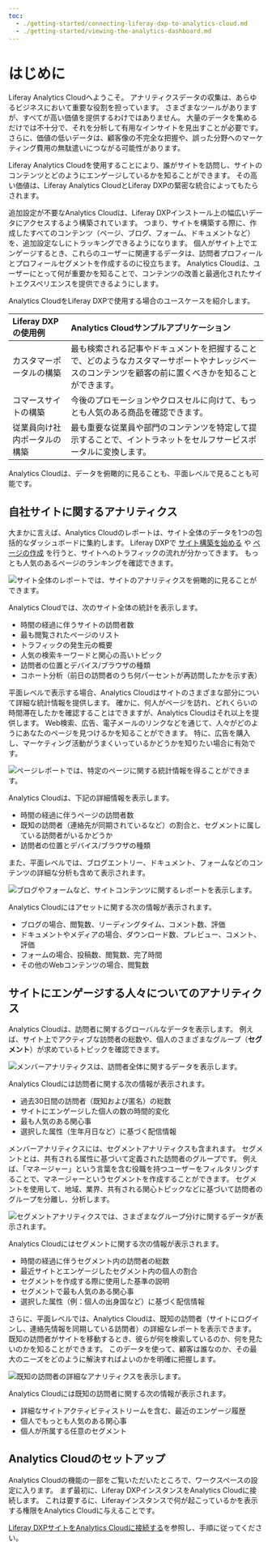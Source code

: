 ```yaml
---
toc:
  - ./getting-started/connecting-liferay-dxp-to-analytics-cloud.md
  - ./getting-started/viewing-the-analytics-dashboard.md
---
```

# はじめに

Liferay Analytics Cloudへようこそ。 アナリティクスデータの収集は、あらゆるビジネスにおいて重要な役割を担っています。 さまざまなツールがありますが、すべてが高い価値を提供するわけではありません。 大量のデータを集めるだけでは不十分で、それを分析して有用なインサイトを見出すことが必要です。 さらに、価値の低いデータは、顧客像の不完全な把握や、誤った分野へのマーケティング費用の無駄遣いにつながる可能性があります。

Liferay Analytics Cloudを使用することにより、誰がサイトを訪問し、サイトのコンテンツとどのようにエンゲージしているかを知ることができます。 その高い価値は、Liferay Analytics CloudとLiferay DXPの緊密な統合によってもたらされます。

追加設定が不要なAnalytics Cloudは、Liferay DXPインストール上の幅広いデータにアクセスするよう構築されています。 つまり、サイトを構築する際に、作成したすべてのコンテンツ（ページ、ブログ、フォーム、ドキュメントなど）を、追加設定なしにトラッキングできるようになります。 個人がサイト上でエンゲージするとき、これらのユーザーに関連するデータは、訪問者プロフィールとプロフィールセグメントを作成するのに役立ちます。 Analytics Cloudは、ユーザーにとって何が重要かを知ることで、コンテンツの改善と最適化されたサイトエクスペリエンスを提供できるようにします。

Analytics CloudをLiferay DXPで使用する場合のユースケースを紹介します。

| Liferay DXPの使用例 | Analytics Cloudサンプルアプリケーション                                                 |
|:--------------- |:--------------------------------------------------------------------------- |
| カスタマーポータルの構築    | 最も検索される記事やドキュメントを把握することで、どのようなカスタマーサポートやナレッジベースのコンテンツを顧客の前に置くべきかを知ることができます。 |
| コマースサイトの構築      | 今後のプロモーションやクロスセルに向けて、もっとも人気のある商品を確認できます。                                    |
| 従業員向け社内ポータルの構築  | 最も重要な従業員や部門のコンテンツを特定して提示することで、イントラネットをセルフサービスポータルに変換します。                    |

Analytics Cloudは、データを俯瞰的に見ることも、平面レベルで見ることも可能です。

## 自社サイトに関するアナリティクス

大まかに言えば、Analytics Cloudのレポートは、サイト全体のデータを1つの包括的なダッシュボードに集約します。 Liferay DXPで [サイト構築を始める](https://learn.liferay.com/w/dxp/site-building/getting-started-with-site-building) や [ページの作成](https://learn.liferay.com/w/dxp/site-building/creating-pages) を行うと、サイトへのトラフィックの流れが分かってきます。 もっとも人気のあるページのランキングを確認できます。

![サイト全体のレポートでは、サイトのアナリティクスを俯瞰的に見ることができます。](./getting-started/images/01.png)

Analytics Cloudでは、次のサイト全体の統計を表示します。

* 時間の経過に伴うサイトの訪問者数
* 最も閲覧されたページのリスト
* トラフィックの発生元の概要
* 人気の検索キーワードと関心の高いトピック
* 訪問者の位置とデバイス/ブラウザの種類
* コホート分析（前日の訪問者のうち何パーセントが再訪問したかを示す表）

平面レベルで表示する場合、Analytics Cloudはサイトのさまざまな部分について詳細な統計情報を提供します。 確かに、何人がページを訪れ、どれくらいの時間滞在したかを確認することはできますが、Analytics Cloudはそれ以上を提供します。 Web検索、広告、電子メールのリンクなどを通じて、人々がどのようにあなたのページを見つけるかを知ることができます。 特に、広告を購入し、マーケティング活動がうまくいっているかどうかを知りたい場合に有効です。

![ページレポートでは、特定のページに関する統計情報を得ることができます。](./getting-started/images/02.png)

Analytics Cloudは、下記の詳細情報を表示します。

* 時間の経過に伴うページの訪問者数
* 既知の訪問者（連絡先が同期されているなど）の割合と、セグメントに属している訪問者がいるかどうか
* 訪問者の位置とデバイス/ブラウザの種類

また、平面レベルでは、ブログエントリー、ドキュメント、フォームなどのコンテンツの詳細な分析も含めて表示されます。

![ブログやフォームなど、サイトコンテンツに関するレポートを表示します。](./getting-started/images/03.png)

Analytics Cloudにはアセットに関する次の情報が表示されます。

* ブログの場合、閲覧数、リーディングタイム、コメント数、評価
* ドキュメントやメディアの場合、ダウンロード数、プレビュー、コメント、評価
* フォームの場合、投稿数、閲覧数、完了時間
* その他のWebコンテンツの場合、閲覧数

## サイトにエンゲージする人々についてのアナリティクス

Analytics Cloudは、訪問者に関するグローバルなデータを表示します。 例えば、サイト上でアクティブな訪問者の総数や、個人のさまざまなグループ（**セグメント**）が求めているトピックを確認できます。

![メンバーアナリティクスは、訪問者全体に関するデータを表示します。](./getting-started/images/04.png)

Analytics Cloudには訪問者に関する次の情報が表示されます。

* 過去30日間の訪問者（既知および匿名）の総数
* サイトにエンゲージした個人の数の時間的変化
* 最も人気のある関心事
* 選択した属性（生年月日など）に基づく配信情報

メンバーアナリティクスには、セグメントアナリティクスも含まれます。 セグメントとは、共有される属性に基づいて定義された訪問者のグループです。 例えば、「マネージャー」という言葉を含む役職を持つユーザーをフィルタリングすることで、マネージャーというセグメントを作成することができます。 セグメントを使用して、地域、業界、共有される関心トピックなどに基づいて訪問者のグループを分離し、分析します。

![セグメントアナリティクスでは、さまざまなグループ分けに関するデータが表示されます。](./getting-started/images/05.png)

Analytics Cloudにはセグメントに関する次の情報が表示されます。

* 時間の経過に伴うセグメント内の訪問者の総数
* 最近サイトとエンゲージしたセグメント内の個人の割合
* セグメントを作成する際に使用した基準の説明
* セグメントで最も人気のある関心事
* 選択した属性（例：個人の出身国など）に基づく配信情報

さらに、平面レベルでは、Analytics Cloudは、既知の訪問者（サイトにログインし、連絡先情報を同期している訪問者）の詳細なレポートを表示できます。 既知の訪問者がサイトを移動するとき、彼らが何を検索しているのか、何を見たいのかを知ることができます。 このデータを使って、顧客は誰なのか、その最大のニーズをどのように解決すればよいのかを明確に把握します。

![既知の訪問者の詳細なアナリティクスを表示します。](./getting-started/images/06.png)

Analytics Cloudには既知の訪問者に関する次の情報が表示されます。

* 詳細なサイトアクティビティストリームを含む、最近のエンゲージ履歴
* 個人でもっとも人気のある関心事
* 個人が所属する任意のセグメント

## Analytics Cloudのセットアップ

Analytics Cloudの機能の一部をご覧いただいたところで、ワークスペースの設定に入ります。 まず最初に、Liferay DXPインスタンスをAnalytics Cloudに接続します。 これは要するに、Liferayインスタンスで何が起こっているかを表示する権限をAnalytics Cloudに与えることです。

[Liferay DXPサイトをAnalytics Cloudに接続する](./getting-started/connecting-liferay-dxp-to-analytics-cloud.md)を参照し、手順に従ってください。
